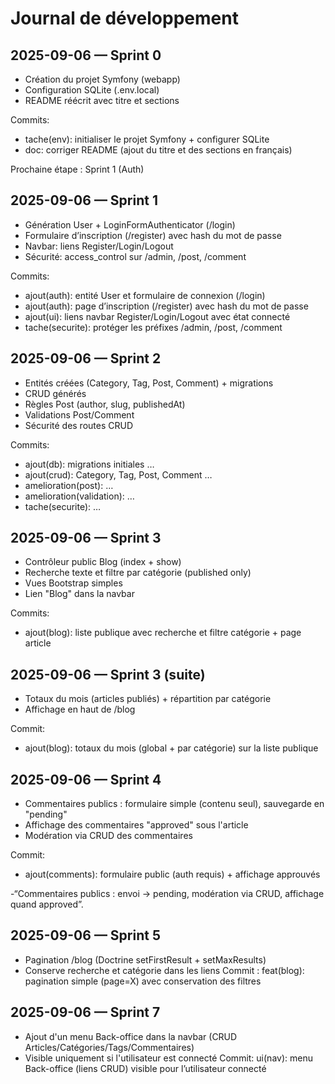 # Journal de développement

## 2025-09-06 — Sprint 0
- Création du projet Symfony (webapp)
- Configuration SQLite (.env.local)
- README réécrit avec titre et sections

Commits:
- tache(env): initialiser le projet Symfony + configurer SQLite
- doc: corriger README (ajout du titre et des sections en français)

Prochaine étape : Sprint 1 (Auth)

## 2025-09-06 — Sprint 1
- Génération User + LoginFormAuthenticator (/login)
- Formulaire d’inscription (/register) avec hash du mot de passe
- Navbar: liens Register/Login/Logout
- Sécurité: access_control sur /admin, /post, /comment

Commits:
- ajout(auth): entité User et formulaire de connexion (/login)
- ajout(auth): page d’inscription (/register) avec hash du mot de passe
- ajout(ui): liens navbar Register/Login/Logout avec état connecté
- tache(securite): protéger les préfixes /admin, /post, /comment

## 2025-09-06 — Sprint 2
- Entités créées (Category, Tag, Post, Comment) + migrations
- CRUD générés
- Règles Post (author, slug, publishedAt)
- Validations Post/Comment
- Sécurité des routes CRUD

Commits:
- ajout(db): migrations initiales …
- ajout(crud): Category, Tag, Post, Comment …
- amelioration(post): …
- amelioration(validation): …
- tache(securite): …

## 2025-09-06 — Sprint 3
- Contrôleur public Blog (index + show)
- Recherche texte et filtre par catégorie (published only)
- Vues Bootstrap simples
- Lien "Blog" dans la navbar

Commits:
- ajout(blog): liste publique avec recherche et filtre catégorie + page article

## 2025-09-06 — Sprint 3 (suite)
- Totaux du mois (articles publiés) + répartition par catégorie
- Affichage en haut de /blog

Commit:
- ajout(blog): totaux du mois (global + par catégorie) sur la liste publique

## 2025-09-06 — Sprint 4
- Commentaires publics : formulaire simple (contenu seul), sauvegarde en "pending"
- Affichage des commentaires "approved" sous l'article
- Modération via CRUD des commentaires

Commit:
- ajout(comments): formulaire public (auth requis) + affichage approuvés

-“Commentaires publics : envoi → pending, modération via CRUD, affichage quand approved”.

## 2025-09-06 — Sprint 5
- Pagination /blog (Doctrine setFirstResult + setMaxResults)
- Conserve recherche et catégorie dans les liens
  Commit : feat(blog): pagination simple (page=X) avec conservation des filtres


## 2025-09-06 — Sprint 7
- Ajout d'un menu Back-office dans la navbar (CRUD Articles/Catégories/Tags/Commentaires)
- Visible uniquement si l'utilisateur est connecté
Commit: ui(nav): menu Back-office (liens CRUD) visible pour l’utilisateur connecté
